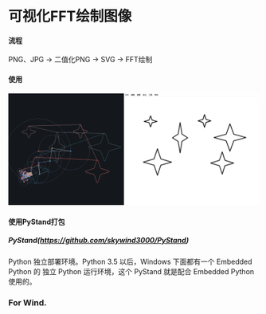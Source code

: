 # 可视化FFT绘制图像

#### 流程

PNG、JPG -> 二值化PNG -> SVG -> FFT绘制

#### 使用

![实际演示](./images/show.png)

#### 使用PyStand打包

##### PyStand(https://github.com/skywind3000/PyStand)

Python 独立部署环境。Python 3.5 以后，Windows 下面都有一个 Embedded Python 的
独立 Python 运行环境，这个 PyStand 就是配合 Embedded Python 使用的。

### For Wind.

